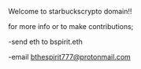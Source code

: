 Welcome to starbuckscrypto domain!!


for more info or to make contributions;

-send eth to bspirit.eth 

-email [bthespirit777@protonmail.com](https://protonmail.com)
